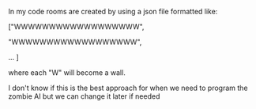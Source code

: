 In my code rooms are created by using a json file formatted like:

["WWWWWWWWWWWWWWWWWW",

"WWWWWWWWWWWWWWWWWW",

... ]

where each "W" will become a wall.


I don't know if this is the best approach for when we need to program the zombie AI but we can change it later if needed